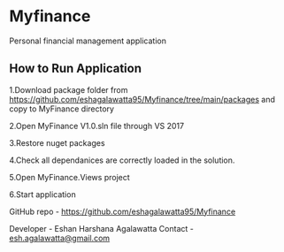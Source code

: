 # Myfinance
Personal financial management application 

How to Run Application
---------------------------------


1.Download package folder from https://github.com/eshagalawatta95/Myfinance/tree/main/packages and copy to MyFinance directory

2.Open MyFinance V1.0.sln file through VS 2017

3.Restore nuget packages

4.Check all dependanices are correctly loaded in the solution.

5.Open MyFinance.Views project

6.Start application



GitHub repo -  https://github.com/eshagalawatta95/Myfinance

Developer - Eshan Harshana Agalawatta
Contact - esh.agalawatta@gmail.com

